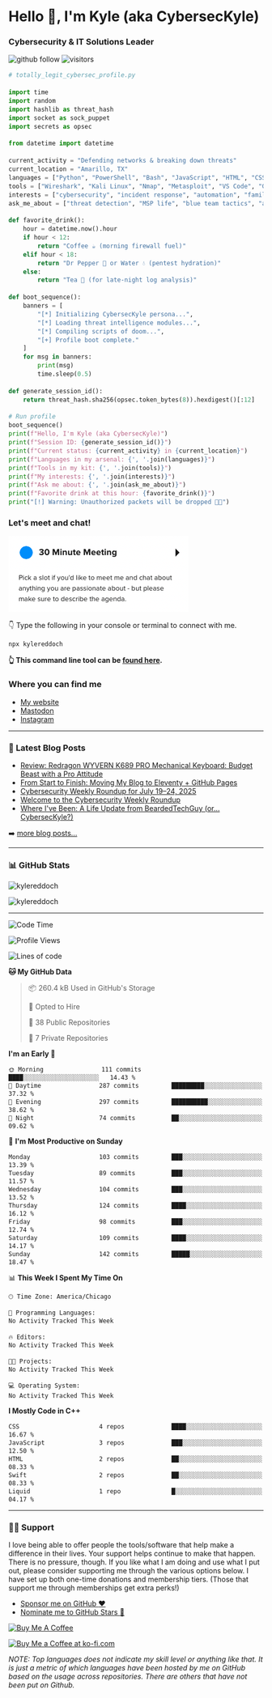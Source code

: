 # Hello 👋, I'm Kyle (aka CybersecKyle)

### Cybersecurity & IT Solutions Leader

![github follow](https://img.shields.io/github/followers/kylereddoch?label=Followers&logo=github)
![visitors](https://visitor-badge.glitch.me/badge?page_id=kylereddoch.kylereddoch&left_color=black&right_color=blue)

```python
# totally_legit_cybersec_profile.py

import time
import random
import hashlib as threat_hash
import socket as sock_puppet
import secrets as opsec

from datetime import datetime

current_activity = "Defending networks & breaking down threats"
current_location = "Amarillo, TX"
languages = ["Python", "PowerShell", "Bash", "JavaScript", "HTML", "CSS"]
tools = ["Wireshark", "Kali Linux", "Nmap", "Metasploit", "VS Code", "Git"]
interests = ["cybersecurity", "incident response", "automation", "family", "music"]
ask_me_about = ["threat detection", "MSP life", "blue team tactics", "automation scripts"]

def favorite_drink():
    hour = datetime.now().hour
    if hour < 12:
        return "Coffee ☕ (morning firewall fuel)"
    elif hour < 18:
        return "Dr Pepper 🥤 or Water 💧 (pentest hydration)"
    else:
        return "Tea 🍵 (for late-night log analysis)"

def boot_sequence():
    banners = [
        "[*] Initializing CybersecKyle persona...",
        "[*] Loading threat intelligence modules...",
        "[*] Compiling scripts of doom...",
        "[+] Profile boot complete."
    ]
    for msg in banners:
        print(msg)
        time.sleep(0.5)

def generate_session_id():
    return threat_hash.sha256(opsec.token_bytes(8)).hexdigest()[:12]

# Run profile
boot_sequence()
print(f"Hello, I'm Kyle (aka CybersecKyle)")
print(f"Session ID: {generate_session_id()}")
print(f"Current status: {current_activity} in {current_location}")
print(f"Languages in my arsenal: {', '.join(languages)}")
print(f"Tools in my kit: {', '.join(tools)}")
print(f"My interests: {', '.join(interests)}")
print(f"Ask me about: {', '.join(ask_me_about)}")
print(f"Favorite drink at this hour: {favorite_drink()}")
print("[!] Warning: Unauthorized packets will be dropped 🚫📡")
```

### Let's meet and chat!

[![Schedule a meeting with me!](images/schedule_meeting.png)][calendly30min]

👇 Type the following in your console or terminal to connect with me.

```bash
npx kylereddoch
```

**👆 This command line tool can be [found here](https://github.com/kylereddoch/npx_card). <!-- If you are interested in learning how to make your own command line tool, check out my [article here]().-->**

### Where you can find me

- [My website][website]
- [Mastodon][mastodon]
- [Instagram][instagram]

<!-- ### Check out what I am currently up to 👇🏼

[Here's what I'm up to][now]. -->

---

### 📝 Latest Blog Posts

<!-- BLOG-POST-LIST:START -->
- [Review: Redragon WYVERN K689 PRO Mechanical Keyboard: Budget Beast with a Pro Attitude](https://www.kylereddoch.me/blog/review-redragon-wyvern-k689-pro-mechanical-keyboard-budget-beast-with-a-pro-attitude/)
- [From Start to Finish: Moving My Blog to Eleventy + GitHub Pages](https://www.kylereddoch.me/blog/from-start-to-finish-moving-my-blog-to-eleventy-github-pages/)
- [Cybersecurity Weekly Roundup for July 19–24, 2025](https://www.kylereddoch.me/blog/cybersecurity-weekly-roundup-for-july-19-24-2025/)
- [Welcome to the Cybersecurity Weekly Roundup](https://www.kylereddoch.me/blog/welcome-to-the-cybersecurity-weekly-roundup/)
- [Where I&#39;ve Been: A Life Update from BeardedTechGuy &lpar;or… CybersecKyle?&rpar;](https://www.kylereddoch.me/blog/where-ive-been-a-life-update-from-beardedtechguy-or-cyberseckyle/)
<!-- BLOG-POST-LIST:END -->

➡️ [more blog posts...](https://www.kylereddoch.me/blog/)

---

### 📊 GitHub Stats

<p><img src="https://github-readme-stats-sigma-rouge.vercel.app/api?username=kylereddoch&show_icons=true&hide_border=true&locale=en" alt="kylereddoch" /></p>
<p><img src="https://github-readme-stats-sigma-rouge.vercel.app/api/top-langs?username=kylereddoch&show_icons=true&hide_border=true&locale=en&layout=compact" alt="kylereddoch" /></p>

---

<!--START_SECTION:waka-->
![Code Time](http://img.shields.io/badge/Code%20Time-191%20hrs%2044%20mins-blue)

![Profile Views](http://img.shields.io/badge/Profile%20Views-2-blue)

![Lines of code](https://img.shields.io/badge/From%20Hello%20World%20I%27ve%20Written-272.6%20thousand%20lines%20of%20code-blue)

**🐱 My GitHub Data** 

> 📦 260.4 kB Used in GitHub's Storage 
 > 
> 💼 Opted to Hire
 > 
> 📜 38 Public Repositories 
 > 
> 🔑 7 Private Repositories 
 > 
**I'm an Early 🐤** 

```text
🌞 Morning                111 commits         ████░░░░░░░░░░░░░░░░░░░░░   14.43 % 
🌆 Daytime                287 commits         █████████░░░░░░░░░░░░░░░░   37.32 % 
🌃 Evening                297 commits         ██████████░░░░░░░░░░░░░░░   38.62 % 
🌙 Night                  74 commits          ██░░░░░░░░░░░░░░░░░░░░░░░   09.62 % 
```
📅 **I'm Most Productive on Sunday** 

```text
Monday                   103 commits         ███░░░░░░░░░░░░░░░░░░░░░░   13.39 % 
Tuesday                  89 commits          ███░░░░░░░░░░░░░░░░░░░░░░   11.57 % 
Wednesday                104 commits         ███░░░░░░░░░░░░░░░░░░░░░░   13.52 % 
Thursday                 124 commits         ████░░░░░░░░░░░░░░░░░░░░░   16.12 % 
Friday                   98 commits          ███░░░░░░░░░░░░░░░░░░░░░░   12.74 % 
Saturday                 109 commits         ████░░░░░░░░░░░░░░░░░░░░░   14.17 % 
Sunday                   142 commits         █████░░░░░░░░░░░░░░░░░░░░   18.47 % 
```


📊 **This Week I Spent My Time On** 

```text
🕑︎ Time Zone: America/Chicago

💬 Programming Languages: 
No Activity Tracked This Week

🔥 Editors: 
No Activity Tracked This Week

🐱‍💻 Projects: 
No Activity Tracked This Week

💻 Operating System: 
No Activity Tracked This Week
```

**I Mostly Code in C++** 

```text
CSS                      4 repos             ████░░░░░░░░░░░░░░░░░░░░░   16.67 % 
JavaScript               3 repos             ███░░░░░░░░░░░░░░░░░░░░░░   12.50 % 
HTML                     2 repos             ██░░░░░░░░░░░░░░░░░░░░░░░   08.33 % 
Swift                    2 repos             ██░░░░░░░░░░░░░░░░░░░░░░░   08.33 % 
Liquid                   1 repo              █░░░░░░░░░░░░░░░░░░░░░░░░   04.17 % 
```




<!--END_SECTION:waka-->

---

### 🙏🏼 Support

I love being able to offer people the tools/software that help make a difference in their lives. Your support helps continue to make that happen. There is no pressure, though. If you like what I am doing and use what I put out, please consider supporting me through the various options below. I have set up both one-time donations and membership tiers. (Those that support me through memberships get extra perks!)

- [Sponsor me on GitHub :heart:][githubsponsor]
- [Nominate me to GitHub Stars :star2:][githubstars]

<a href="https://www.buymeacoffee.com/kylereddoch" target="_blank"><img src="https://cdn.buymeacoffee.com/buttons/v2/default-yellow.png" alt="Buy Me A Coffee" style="height: 60px !important;width: 217px !important;" ></a>

<a href='https://ko-fi.com/S6S374TCV' target='_blank'><img height='36' style='border:0px;height:36px;' src='https://cdn.ko-fi.com/cdn/kofi1.png?v=3' border='0' alt='Buy Me a Coffee at ko-fi.com' /></a>

_NOTE: Top languages does not indicate my skill level or anything like that. It is just a metric of which languages have been hosted by me on GitHub based on the usage across repositories. There are others that have not been put on Github._

[website]: https://kylereddoch.me
[mastodon]: https://infosec.exchange/@cyberseckyle
[instagram]: https://instagram.com/@cyberseckyle
[twitter]: https://twitter.com/winphankyle
[linkedin]: https://linkedin.com/in/kylereddoch
[wakatime]: https://wakatime.com/@10619014-9413-4a5b-a3df-2d3892b8a73d
[email]: kylereddoch@proton.me
[hwscourses]: https://www.hackingwithswift.com
[githubstars]: https://stars.github.com/nominate/
[githubsponsor]: https://github.com/sponsors/kylereddoch
[now]: https://now.kylereddoch.me/
[calendly30min]: https://calendly.com/beardedtechguy/30min
